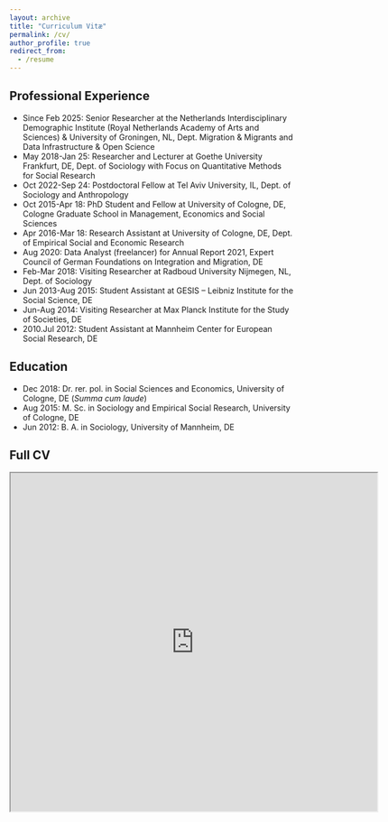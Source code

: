 ```yaml
---
layout: archive
title: "Curriculum Vitæ"
permalink: /cv/
author_profile: true
redirect_from:
  - /resume
---
```


Professional Experience
------

- Since Feb 2025: Senior Researcher at the Netherlands Interdisciplinary Demographic Institute (Royal Netherlands Academy of Arts and Sciences) & University of Groningen, NL, Dept. Migration & Migrants and Data Infrastructure & Open Science
- May 2018-Jan 25: Researcher and Lecturer at Goethe University Frankfurt, DE, Dept. of Sociology with Focus on Quantitative Methods for Social Research
- Oct 2022-Sep 24: Postdoctoral Fellow at Tel Aviv University, IL, Dept. of Sociology and Anthropology
- Oct 2015-Apr 18: PhD Student and Fellow at University of Cologne, DE, Cologne Graduate School in Management, Economics and Social Sciences
- Apr 2016-Mar 18: Research Assistant at University of Cologne, DE, Dept. of Empirical Social and Economic Research
- Aug 2020: Data Analyst (freelancer) for Annual Report 2021, Expert Council of German Foundations on Integration and Migration, DE
- Feb-Mar 2018: Visiting Researcher at Radboud University Nijmegen, NL, Dept. of Sociology
- Jun 2013-Aug 2015: Student Assistant at GESIS – Leibniz Institute for the Social Science, DE
- Jun-Aug 2014: Visiting Researcher at Max Planck Institute for the Study of Societies, DE
- 2010.Jul 2012: Student Assistant at Mannheim Center for European Social Research, DE

Education
------

- Dec 2018: Dr. rer. pol. in Social Sciences and Economics, University of Cologne, DE (*Summa cum laude*)
- Aug 2015: M. Sc. in Sociology and Empirical Social Research, University of Cologne, DE
-  Jun 2012: B. A. in Sociology, University of Mannheim, DE

Full CV
------

<iframe src="https://czymara.com/cv/cczymara_cv.pdf" width="650" height="600"></iframe>
